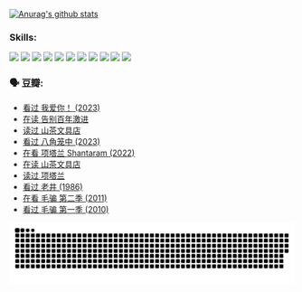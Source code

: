 
[![Anurag's github stats](https://github-readme-stats.vercel.app/api?username=w940853815)](https://github.com/anuraghazra/github-readme-stats)

### Skills:

<code><img height="32" src="https://cdn.jsdelivr.net/npm/simple-icons@v5/icons/python.svg"></code>
<code><img height="32" src="https://cdn.jsdelivr.net/npm/simple-icons@v5/icons/javascript.svg"></code>
<code><img height="32" src="https://cdn.jsdelivr.net/npm/simple-icons@v5/icons/django.svg"></code>
<code><img height="32" src="https://cdn.jsdelivr.net/npm/simple-icons@v5/icons/flask.svg"></code>
<code><img height="32" src="https://cdn.jsdelivr.net/npm/simple-icons@v5/icons/vuetify.svg"></code>
<code><img height="32" src="https://cdn.jsdelivr.net/npm/simple-icons@v5/icons/git.svg"></code>
<code><img height="32" src="https://cdn.jsdelivr.net/npm/simple-icons@v5/icons/docker.svg"></code>
<code><img height="32" src="https://cdn.jsdelivr.net/npm/simple-icons@v5/icons/postgresql.svg"></code>
<code><img height="32" src="https://cdn.jsdelivr.net/npm/simple-icons@v5/icons/elasticsearch.svg"></code>
<code><img height="32" src="https://cdn.jsdelivr.net/npm/simple-icons@v5/icons/macos.svg"></code>
<code><img height="32" src="https://cdn.jsdelivr.net/npm/simple-icons@v5/icons/linux.svg"></code>

### 🗣 豆瓣:

<!-- DOUBAN-ACTIVITIES:START -->
- [看过 我爱你！‎ (2023)](https://www.douban.com/people/136069238/status/4385556252/?_i=96054515)
- [在读 告别百年激进](https://www.douban.com/people/136069238/status/4374953075/?_i=96054515)
- [读过 山茶文具店](https://www.douban.com/people/136069238/status/4374952154/?_i=96054515)
- [看过 八角笼中‎ (2023)](https://www.douban.com/people/136069238/status/4367541707/?_i=96054515)
- [在看 项塔兰 Shantaram‎ (2022)](https://www.douban.com/people/136069238/status/4365497032/?_i=96054515)
- [在读 山茶文具店](https://www.douban.com/people/136069238/status/4364620725/?_i=96054515)
- [读过 项塔兰](https://www.douban.com/people/136069238/status/4364620288/?_i=96054515)
- [看过 老井‎ (1986)](https://www.douban.com/people/136069238/status/4362366672/?_i=96054515)
- [在看 毛骗 第二季‎ (2011)](https://www.douban.com/people/136069238/status/4355752869/?_i=96054515)
- [看过 毛骗 第一季‎ (2010)](https://www.douban.com/people/136069238/status/4355752667/?_i=96054515)
<!-- DOUBAN-ACTIVITIES:END -->


![Snake animation](https://raw.githubusercontent.com/w940853815/w940853815/output/github-contribution-grid-snake.svg)

<!--
**w940853815/w940853815** is a ✨ _special_ ✨ repository because its `README.md` (this file) appears on your GitHub profile.

Here are some ideas to get you started:

- 🔭 I’m currently working on ...
- 🌱 I’m currently learning ...
- 👯 I’m looking to collaborate on ...
- 🤔 I’m looking for help with ...
- 💬 Ask me about ...
- 📫 How to reach me: ...
- 😄 Pronouns: ...
- ⚡ Fun fact: ...
-->
